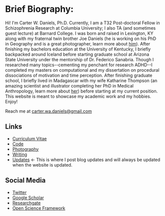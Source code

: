 # Brief Biography:

Hi! I'm Carter W. Daniels, Ph.D. Currently, I am a T32 Post-doctoral Fellow in Schizophrenia Research at Columbia University; I also TA (and sometimes guest lecture) at Barnard College. I was born and raised in Lexington, KY along with my fraternal twin brother Joe Daniels (he is working on his PhD in Geography and is a great photographer, learn more about [him](https://www.joeadaniels.com/?fbclid=IwAR0GLdCzlIzDi4W49y7MdAPdjK7QAWvLSe8i03U4FeSQC6URh5mh-xYd-2U)). After finishing my bachelors education at the University of Kentucky, I briefly backpacked around Iceland before starting graduate school at Arizona State University under the mentorship of Dr. Federico Sanabria. Though I researched many topics--cementing my penchant for research ADHD--I completed my masters on computational and my dissertation on procedural dissociations of motivation and time perception. After finishing graduate school, I briefly lived in Madagascar with my wife Katharine Thompson (an amazing scientist and illustrator completing her PhD in Medical Anthropology, learn more about [her](https://kateetthompson.wixsite.com/mysite)) before starting at my current position. This website is meant to showcase my academic work and my hobbies. Enjoy! 

Reach me at carter.wa.daniels@gmail.com

## Links

* [Curriculum Vitae](CV.md)
* [Code](code.md)
* [Photography](photography.md)
* [Writing](writing.md)
* [Updates](updates.md) <- This is where I post blog updates and will always be updated when the website is updated. 

## Social Media

* [Twitter](https://twitter.com/cwdanielsRW)
* [Google Scholar](https://scholar.google.com/citations?user=BTGMcAoAAAAJ&hl=en&oi=ao)
* [Researchgate](https://www.researchgate.net/profile/Carter_Daniels)
* [Open Science Framework](https://osf.io/profile/)

